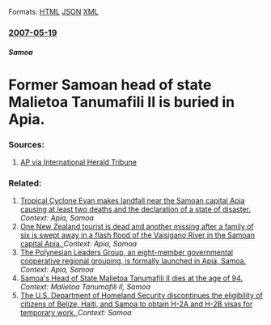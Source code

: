 
Formats: [HTML](/news/2007/05/19/former-samoan-head-of-state-malietoa-tanumafili-ii-is-buried-in-apia.html)  [JSON](/news/2007/05/19/former-samoan-head-of-state-malietoa-tanumafili-ii-is-buried-in-apia.json)  [XML](/news/2007/05/19/former-samoan-head-of-state-malietoa-tanumafili-ii-is-buried-in-apia.xml)  

### [2007-05-19](/news/2007/05/19/index.md)

##### Samoa
#  Former Samoan head of state Malietoa Tanumafili II is buried in Apia. 




### Sources:

1. [AP via International Herald Tribune](http://www.iht.com/articles/ap/2007/05/19/asia/AS-GEN-Samoa-Funeral.php)

### Related:

1. [Tropical Cyclone Evan makes landfall near the Samoan capital Apia causing at least two deaths and the declaration of a state of disaster. ](/news/2012/12/13/tropical-cyclone-evan-makes-landfall-near-the-samoan-capital-apia-causing-at-least-two-deaths-and-the-declaration-of-a-state-of-disaster.md) _Context: Apia, Samoa_
2. [One New Zealand tourist is dead and another missing after a family of six is swept away in a flash flood of the Vaisigano River in the Samoan capital Apia. ](/news/2012/03/15/one-new-zealand-tourist-is-dead-and-another-missing-after-a-family-of-six-is-swept-away-in-a-flash-flood-of-the-vaisigano-river-in-the-samoa.md) _Context: Apia, Samoa_
3. [The Polynesian Leaders Group, an eight-member governmental cooperative regional grouping, is formally launched in Apia, Samoa. ](/news/2011/11/17/the-polynesian-leaders-group-an-eight-member-governmental-cooperative-regional-grouping-is-formally-launched-in-apia-samoa.md) _Context: Apia, Samoa_
4. [ Samoa's Head of State Malietoa Tanumafili II dies at the age of 94. ](/news/2007/05/11/samoa-s-head-of-state-malietoa-tanumafili-ii-dies-at-the-age-of-94.md) _Context: Malietoa Tanumafili II, Samoa_
5. [The U.S. Department of Homeland Security discontinues the eligibility of citizens of Belize, Haiti, and Samoa to obtain H-2A and H-2B visas for temporary work. ](/news/2018/01/17/the-u-s-department-of-homeland-security-discontinues-the-eligibility-of-citizens-of-belize-haiti-and-samoa-to-obtain-h-2a-and-h-2b-visas.md) _Context: Samoa_
